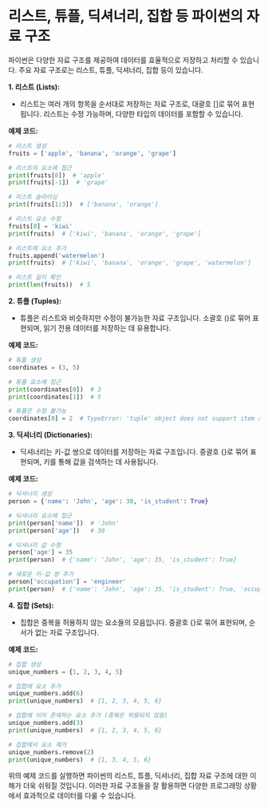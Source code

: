 # 리스트, 튜플, 딕셔너리, 집합 등 파이썬의 자료 구조
파이썬은 다양한 자료 구조를 제공하여 데이터를 효율적으로 저장하고 처리할 수 있습니다. 주요 자료 구조로는 리스트, 튜플, 딕셔너리, 집합 등이 있습니다. 

**1. 리스트 (Lists):**
- 리스트는 여러 개의 항목을 순서대로 저장하는 자료 구조로, 대괄호 []로 묶어 표현됩니다. 리스트는 수정 가능하며, 다양한 타입의 데이터를 포함할 수 있습니다.

**예제 코드:**
```python
# 리스트 생성
fruits = ['apple', 'banana', 'orange', 'grape']

# 리스트의 요소에 접근
print(fruits[0])  # 'apple'
print(fruits[-1])  # 'grape'

# 리스트 슬라이싱
print(fruits[1:3])  # ['banana', 'orange']

# 리스트 요소 수정
fruits[0] = 'kiwi'
print(fruits)  # ['kiwi', 'banana', 'orange', 'grape']

# 리스트에 요소 추가
fruits.append('watermelon')
print(fruits)  # ['kiwi', 'banana', 'orange', 'grape', 'watermelon']

# 리스트 길이 확인
print(len(fruits))  # 5
```

**2. 튜플 (Tuples):**
- 튜플은 리스트와 비슷하지만 수정이 불가능한 자료 구조입니다. 소괄호 ()로 묶어 표현되며, 읽기 전용 데이터를 저장하는 데 유용합니다.

**예제 코드:**
```python
# 튜플 생성
coordinates = (3, 5)

# 튜플 요소에 접근
print(coordinates[0])  # 3
print(coordinates[1])  # 5

# 튜플은 수정 불가능
coordinates[0] = 2  # TypeError: 'tuple' object does not support item assignment
```

**3. 딕셔너리 (Dictionaries):**
- 딕셔너리는 키-값 쌍으로 데이터를 저장하는 자료 구조입니다. 중괄호 {}로 묶어 표현되며, 키를 통해 값을 검색하는 데 사용됩니다.

**예제 코드:**
```python
# 딕셔너리 생성
person = {'name': 'John', 'age': 30, 'is_student': True}

# 딕셔너리 요소에 접근
print(person['name'])  # 'John'
print(person['age'])   # 30

# 딕셔너리 값 수정
person['age'] = 35
print(person)  # {'name': 'John', 'age': 35, 'is_student': True}

# 새로운 키-값 쌍 추가
person['occupation'] = 'engineer'
print(person)  # {'name': 'John', 'age': 35, 'is_student': True, 'occupation': 'engineer'}
```

**4. 집합 (Sets):**
- 집합은 중복을 허용하지 않는 요소들의 모음입니다. 중괄호 {}로 묶어 표현되며, 순서가 없는 자료 구조입니다.

**예제 코드:**
```python
# 집합 생성
unique_numbers = {1, 2, 3, 4, 5}

# 집합에 요소 추가
unique_numbers.add(6)
print(unique_numbers)  # {1, 2, 3, 4, 5, 6}

# 집합에 이미 존재하는 요소 추가 (중복은 허용되지 않음)
unique_numbers.add(3)
print(unique_numbers)  # {1, 2, 3, 4, 5, 6}

# 집합에서 요소 제거
unique_numbers.remove(2)
print(unique_numbers)  # {1, 3, 4, 5, 6}
```

위의 예제 코드를 실행하면 파이썬의 리스트, 튜플, 딕셔너리, 집합 자료 구조에 대한 이해가 더욱 쉬워질 것입니다. 이러한 자료 구조들을 잘 활용하면 다양한 프로그래밍 상황에서 효과적으로 데이터를 다룰 수 있습니다.